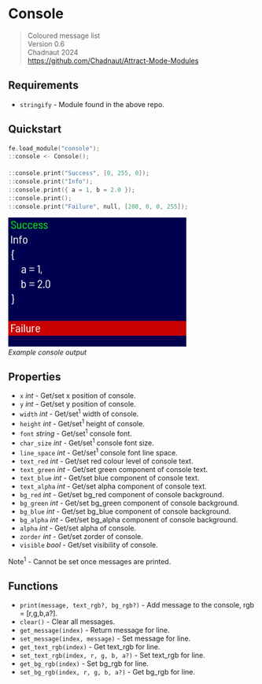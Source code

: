 # Console

> Coloured message list  
> Version 0.6  
> Chadnaut 2024  
> https://github.com/Chadnaut/Attract-Mode-Modules

## Requirements

- `stringify` - Module found in the above repo.

## Quickstart

```cpp
fe.load_module("console");
::console <- Console();

::console.print("Success", [0, 255, 0]);
::console.print("Info");
::console.print({ a = 1, b = 2.0 });
::console.print();
::console.print("Failure", null, [200, 0, 0, 255]);
```

![Example](example.png)\
*Example console output*

## Properties

- `x` *int* - Get/set x position of console.
- `y` *int* - Get/set y position of console.
- `width` *int* - Get/set<sup>1</sup> width of console.
- `height` *int* - Get/set<sup>1</sup> height of console.
- `font` *string* - Get/set<sup>1</sup> console font.
- `char_size` *int* - Get/set<sup>1</sup> console font size.
- `line_space` *int* - Get/set<sup>1</sup> console font line space.
- `text_red` *int* - Get/set red colour level of console text.
- `text_green` *int* - Get/set green component of console text.
- `text_blue` *int* - Get/set blue component of console text.
- `text_alpha` *int* - Get/set alpha component of console text.
- `bg_red` *int* - Get/set bg_red component of console background.
- `bg_green` *int* - Get/set bg_green component of console background.
- `bg_blue` *int* - Get/set bg_blue component of console background.
- `bg_alpha` *int* - Get/set bg_alpha component of console background.
- `alpha` *int* - Get/set alpha of console.
- `zorder` *int* - Get/set zorder of console.
- `visible` *bool* - Get/set visibility of console.

Note<sup>1</sup> - Cannot be set once messages are printed.

## Functions

- `print(message, text_rgb?, bg_rgb?)` - Add message to the console, rgb = [r,g,b,a?].
- `clear()` - Clear all messages.
- `get_message(index)` - Return message for line.
- `set_message(index, message)` - Set message for line.
- `get_text_rgb(index)` - Get text_rgb for line.
- `set_text_rgb(index, r, g, b, a?)` - Set text_rgb for line.
- `get_bg_rgb(index)` - Set bg_rgb for line.
- `set_bg_rgb(index, r, g, b, a?)` - Get bg_rgb for line.

